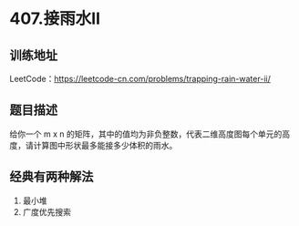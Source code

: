 # 407.接雨水II

## 训练地址

LeetCode：https://leetcode-cn.com/problems/trapping-rain-water-ii/

## 题目描述

给你一个 m x n 的矩阵，其中的值均为非负整数，代表二维高度图每个单元的高度，请计算图中形状最多能接多少体积的雨水。

## 经典有两种解法

1. 最小堆
2. 广度优先搜索